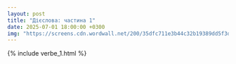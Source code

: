 ```yaml
---
layout: post
title: "Дієслова: частина 1"
date: 2025-07-01 18:00:00 +0300
img: "https://screens.cdn.wordwall.net/200/35dfc711e3b44c32b19389dd5f3dc013_0"
---
```


{% include verbe_1.html %}
